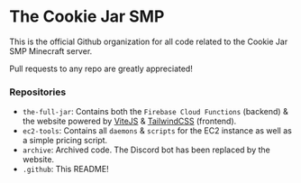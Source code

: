 # The Cookie Jar SMP

This is the official Github organization for all code related to the Cookie Jar SMP Minecraft server.

Pull requests to any repo are greatly appreciated!

### Repositories
- `the-full-jar`: Contains both the `Firebase Cloud Functions` (backend) & the website powered by [ViteJS](https://vitejs.dev/) & [TailwindCSS](https://tailwindcss.com/) (frontend). 
- `ec2-tools`: Contains all `daemons` & `scripts` for the EC2 instance as well as a simple pricing script.
- `archive`: Archived code. The Discord bot has been replaced by the website.
- `.github`: This README!
